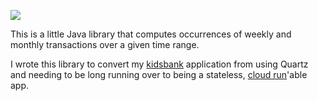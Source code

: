 
[![](https://jitpack.io/v/itzg/transactions-calculator.svg)](https://jitpack.io/#itzg/transactions-calculator)

This is a little Java library that computes occurrences of weekly and monthly transactions over a given time range.

I wrote this library to convert my [kidsbank](https://github.com/itzg/kidsbank-js/) application from using Quartz and needing to be long running over to being a stateless, [cloud run](https://cloud.google.com/run/)'able app.
